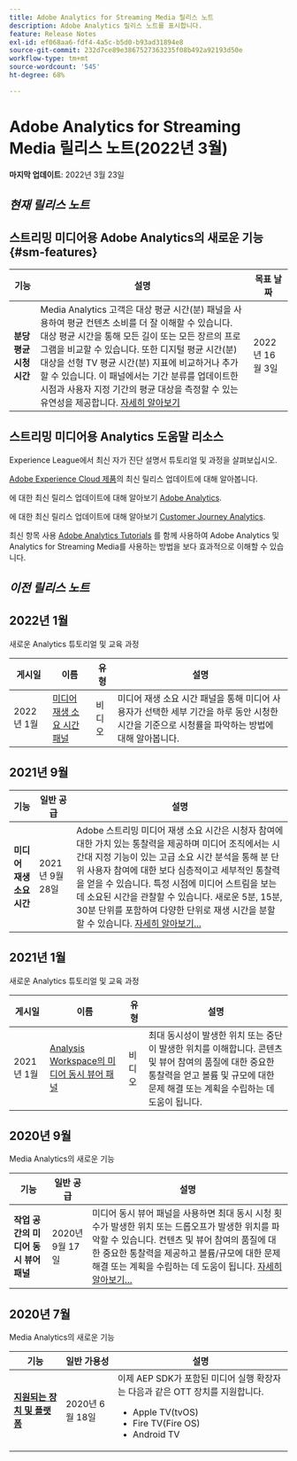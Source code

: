 ```yaml
---
title: Adobe Analytics for Streaming Media 릴리스 노트
description: Adobe Analytics 릴리스 노트를 표시합니다.
feature: Release Notes
exl-id: ef068aa6-fdf4-4a5c-b5d0-b93ad31894e8
source-git-commit: 232d7ce89e3867527363235f08b492a92193d50e
workflow-type: tm+mt
source-wordcount: '545'
ht-degree: 68%

---
```


# Adobe Analytics for Streaming Media 릴리스 노트(2022년 3월)

**마지막 업데이트**: 2022년 3월 23일

## *현재 릴리스 노트*

## 스트리밍 미디어용 Adobe Analytics의 새로운 기능  {#sm-features}

| 기능 | 설명 | 목표 날짜 |
| ----------- | ---------- | ------- |
| **분당 평균 시청 시간** | Media Analytics 고객은 대상 평균 시간(분) 패널을 사용하여 평균 컨텐츠 소비를 더 잘 이해할 수 있습니다. <br>대상 평균 시간을 통해 모든 길이 또는 모든 장르의 프로그램을 비교할 수 있습니다. 또한 디지털 평균 시간(분) 대상을 선형 TV 평균 시간(분) 지표에 비교하거나 추가할 수 있습니다. 이 패널에서는 기간 분류를 업데이트한 시점과 사용자 지정 기간의 평균 대상을 측정할 수 있는 유연성을 제공합니다.  [자세히 알아보기](https://experienceleague.adobe.com/docs/media-analytics/using/media-reports/average-minute-audience.html?lang=en) | 2022년 16월 3일 |

## 스트리밍 미디어용 Analytics 도움말 리소스

Experience League에서 최신 자가 진단 설명서 튜토리얼 및 과정을 살펴보십시오.

[Adobe Experience Cloud 제품](https://business.adobe.com/products/adobe-experience-cloud-products.html)의 최신 릴리스 업데이트에 대해 알아봅니다.

에 대한 최신 릴리스 업데이트에 대해 알아보기 [Adobe Analytics](https://experienceleague.adobe.com/docs/analytics/release-notes/latest.html?lang=ko-KR).

에 대한 최신 릴리스 업데이트에 대해 알아보기 [Customer Journey Analytics](https://experienceleague.adobe.com/docs/analytics-platform/using/releases/latest.html?lang=ko-KR).

최신 항목 사용 [Adobe Analytics Tutorials](https://experienceleague.adobe.com/docs/analytics-learn/tutorials/overview.html?lang=en) 를 함께 사용하여 Adobe Analytics 및 Analytics for Streaming Media를 사용하는 방법을 보다 효과적으로 이해할 수 있습니다.

## *이전 릴리스 노트*

## 2022년 1월

새로운 Analytics 튜토리얼 및 교육 과정

| 게시일 | 이름 | 유형 | 설명 |
| ----------- | ---------- | ---------- | --------- |
| 2022년 1월 | [미디어 재생 소요 시간 패널](https://experienceleague.adobe.com/docs/analytics-learn/tutorials/media-analytics/measuring-media-analytics/media-playback-time-spent-panel.html?lang=en) | 비디오 | 미디어 재생 소요 시간 패널을 통해 미디어 사용자가 선택한 세부 기간을 하루 동안 시청한 시간을 기준으로 시청률을 파악하는 방법에 대해 알아봅니다. |

## 2021년 9월

| 기능 | 일반 공급 | 설명 |
| ----------- | ---------- | -------------- |
| **미디어 재생 소요 시간** | 2021년 9월 28일 | Adobe 스트리밍 미디어 재생 소요 시간은 시청자 참여에 대한 가치 있는 통찰력을 제공하며 미디어 조직에서는 시간대 지정 기능이 있는 고급 소요 시간 분석을 통해 분 단위 사용자 참여에 대한 보다 심층적이고 세부적인 통찰력을 얻을 수 있습니다. 특정 시점에 미디어 스트림을 보는 데 소요된 시간을 관찰할 수 있습니다. 새로운 5분, 15분, 30분 단위를 포함하여 다양한 단위로 재생 시간을 분할할 수 있습니다. [자세히 알아보기...](https://experienceleague.adobe.com/docs/media-analytics/using/media-reports/media-workspace-panels/media-playback-time-spent.html?lang=en) |

## 2021년 1월

새로운 Analytics 튜토리얼 및 교육 과정

| 게시일 | 이름 | 유형 | 설명 |
| ----------- | ---------- | ---------- | --------- |
| 2021년 1월 | [Analysis Workspace의 미디어 동시 뷰어 패널](https://experienceleague.adobe.com/docs/analytics-learn/tutorials/analysis-workspace/using-panels/media-concurrent-viewers-panel-in-analysis-workspace.html?lang=ko#analysis-workspace) | 비디오 | 최대 동시성이 발생한 위치 또는 중단이 발생한 위치를 이해합니다. 콘텐츠 및 뷰어 참여의 품질에 대한 중요한 통찰력을 얻고 볼륨 및 규모에 대한 문제 해결 또는 계획을 수립하는 데 도움이 됩니다. |


## 2020년 9월

Media Analytics의 새로운 기능

| 기능 | 일반 공급 | 설명 |
| -------- | -------------------- | ----------- |
| **작업 공간의 미디어 동시 뷰어 패널** | 2020년 9월 17일 | 미디어 동시 뷰어 패널을 사용하면 최대 동시 시청 횟수가 발생한 위치 또는 드롭오프가 발생한 위치를 파악할 수 있습니다. 컨텐츠 및 뷰어 참여의 품질에 대한 중요한 통찰력을 제공하고 볼륨/규모에 대한 문제 해결 또는 계획을 수립하는 데 도움이 됩니다. [자세히 알아보기…](https://experienceleague.adobe.com/docs/media-analytics/using/media-reports/media-workspace-panels/media-concurrent-viewers.html?lang=en) |


## 2020년 7월

Media Analytics의 새로운 기능

| 기능 | 일반 가용성 | 설명 |
| -------- | -------------------- | ----------- |
| [**지원되는 장치 및 플랫폼**](https://experienceleague.adobe.com/docs/media-analytics/using/supported-devices.html?lang=en) | 2020년 6월 18일 | 이제 AEP SDK가 포함된 미디어 실행 확장자는 다음과 같은 OTT 장치를 지원합니다. <div><ul><li>Apple TV(tvOS)</li><li>Fire TV(Fire OS)</li><li>Android TV</li></ul></div> |



<!-- ## Important notices for [!DNL Analytics] administrators

**Updated on March 3, 2022**

| Notice | Date Added or Updated  | Description |
| ----------- | ---------- | ---------- |
| description | date | description |
| description | date | description |
| description | date | description |
| description | date | description | -->
